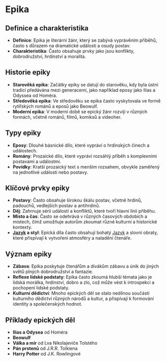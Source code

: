 # Epika

## Definice a charakteristika

- **Definice**: Epika je literární žánr, který se zabývá vyprávěním příběhů, často s důrazem na dramatické události a osudy postav.
- **Charakteristika**: Často obsahuje prvky jako jsou konflikty, dobrodružství, hrdinství a moralita.

## Historie epiky

- **Starověká epika**: Začátky epiky se datují do starověku, kdy byla ústní tradicí předávána mezi generacemi, jako například eposy jako Ilias a Odyssea od Homéra.
- **Středověká epika**: Ve středověku se epika často vyskytovala ve formě rytířských románů a eposů jako Beowulf.
- **Moderní epika**: V moderní době se epický žánr rozvíjí v různých formách, včetně románů, filmů, komiksů a videoher.

## Typy epiky

- **Eposy**: Dlouhé básnické dílo, které vypráví o hrdinských činech a událostech.
- **Romány**: Prozaické dílo, které vypráví rozsáhlý příběh s komplexními postavami a událostmi.
- **Povídky**: Kratší prozaický text s menším rozsahem, obvykle zaměřený na jednotlivé události nebo postavy.

## Klíčové prvky epiky

- **Postavy**: Často obsahuje širokou škálu postav, včetně hrdinů, padouchů, vedlejších postav a antihrdinů.
- **Děj**: Zahrnuje sérii událostí a konfliktů, které tvoří hlavní linii příběhu.
- **Místo a čas**: Často se odehrává v různých časových obdobích a místech, čímž umožňuje autorům zkoumat různé kulturní a historické kontexty.
- **[Jazyk](Jazyk.md) a styl**: Epická díla často obsahují bohatý [Jazyk](Jazyk.md) a slovní obraty, které přispívají k vytvoření atmosféry a naladění čtenáře.

## Význam epiky

- **Zábava**: Epika poskytuje čtenářům a divákům zábavu a únik do jiných světů plných dobrodružství a fantazie.
- **Reflexe lidské podstaty**: Epika často zkoumá hlubší témata jako je lidská morálka, hrdinství, dobro a zlo, což může vést k introspekci a pochopení lidské podstaty.
- **Kulturní dědictví**: Mnoho epických děl se stalo nedílnou součástí kulturního dědictví různých národů a kultur, a přispívají k formování identity a společenských hodnot.

## Příklady epických děl

- **Ilias a Odysea** od Homéra
- **Beowulf**
- **Válka a mír** od Lva Nikolajeviče Tolstého
- **Pán prstenů** od J.R.R. Tolkiena
- **Harry Potter** od J.K. Rowlingové